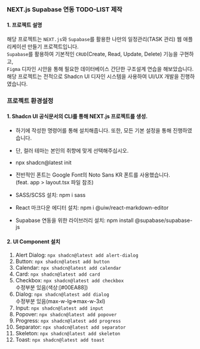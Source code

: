### NEXT.js Supabase 연동 TODO-LIST 제작

#### 1. 프로젝트 설명

해당 프로젝트는 `NEXT.js`와 `Supabase`를 활용한 나만의 일정관리(TASK 관리) 웹 애플리케이션 만들기 프로젝트입니다. <br />
`Supabase`를 활용하여 기본적인 `CRUD`(Create, Read, Update, Delete) 기능을 구현하고, <br /> `Figma` 디자인 시안을 통해 필요한 데이터베이스 간단한 구조설계 연습을 해보았습니다.<br/>
해당 프로젝트는 전적으로 Shadcn UI 디자인 시스템을 사용하여 UI/UX 개발을 진행하였습니다. <br/>

### 프로젝트 환경설정

#### 1. Shadcn UI 공식문서의 CLI를 통해 NEXT.js 프로젝트를 생성.

-   하기에 작성한 명령어를 통해 설치해줍니다. 또한, 모든 기본 설정을 통해 진행하였습니다.
-   단, 컬러 테마는 본인의 취향에 맞게 선택해주십시오.

-   npx shadcn@latest init

-   전반적인 폰트는 Google Font의 Noto Sans KR 폰트를 사용했습니다. <br/>(feat. app > layout.tsx 파일 참조)

-   SASS/SCSS 설치: npm i sass

-   React 마크다운 에디터 설치: npm i @uiw/react-markdown-editor

-   Supabase 연동을 위한 라이브러리 설치: npm install @supabase/supabase-js

#### 2. UI Component 설치

1. Alert Dialog: `npx shadcn@latest add alert-dialog
`
2. Button: `npx shadcn@latest add button
`
3. Calendar: `npx shadcn@latest add calendar
`
4. Card: `npx shadcn@latest add card
`
5. Checkbox: `npx shadcn@latest add checkbox
` <br /> 수정부분 있음(색상:[#00EA88])
6. Dialog: `npx shadcn@latest add dialog
`<br /> 수정부분 있음(max-w-lg=>max-w-3xl)
7. Input: `npx shadcn@latest add input
`
8. Popover: `npx shadcn@latest add popover
`
9. Progress: `npx shadcn@latest add progress
`
10. Separator: `npx shadcn@latest add separator
`
11. Skeleton: `npx shadcn@latest add skeleton
`
12. Toast: `npx shadcn@latest add toast
`
